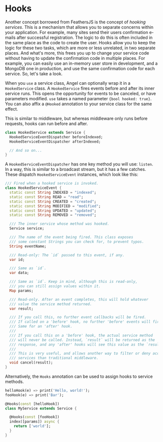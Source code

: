 # Hooks
Another concept borrowed from FeathersJS is the concept of *hooking services*. This is a mechanism that allows you to separate concerns within your application. For example, many sites send their users confirmation e-mails after successful registration. The logic to do this is often included in the same place as the code to create the user. Hooks allow you to keep the logic for these two tasks, which are more or less unrelated, in two separate places. And what's more, this frees you up to change your service code without having to update the confirmation code in multiple places. For example, you can easily use an in-memory user store in development, and a MongoDB one in production, and use the same confirmation code for each service. So, let's take a look.

When you `use` a service class, Angel can optionally wrap it in a `HookedService` class. A `HookedService` fires events before and after its inner service runs. This opens the opportunity for events to be canceled, or have parameters modified. `use` takes a named parameter `{bool hooked: true}`. You can also affix a `@Hooked` annotation to your service class for the same effect.

This is similar to middleware, but whereas middleware only runs before requests, hooks can run before and after.

```dart
class HookedService extends Service {
  HookedServiceEventDispatcher beforeIndexed;
  HookedServiceEventDispatcher afterIndexed;

  // And so on...
}
```

A `HookedServiceEventDispatcher` has one key method you will use: `listen`. In a way, this is similar to a broadcast stream, but it has a few catches. These dispatch `HookedServiceEvent` instances, which look like this:

```dart
/// Fired when a hooked service is invoked.
class HookedServiceEvent {
  static const String INDEXED = "indexed";
  static const String READ = "read";
  static const String CREATED = "created";
  static const String MODIFIED = "modified";
  static const String UPDATED = "updated";
  static const String REMOVED = "removed";

  /// The inner service whose method was hooked.
  Service service;

  /// The name of the event being fired. This class exposes
  /// some constant Strings you can check for, to prevent typos.
  String eventName;

  /// Read-only: The `id` passed to this event, if any.
  var id;

  /// Same as `id`.
  var data;

  /// Same as `id`. Keep in mind, although this is read-only,
  /// you can still assign values within it.
  Map params;

  /// Read-only. After an event completes, this will hold whatever
  /// value the service method returned.
  var result;

  /// If you call this, no further event callbacks will be fired.
  /// If called on a 'before' hook, no further 'before' events will fire.
  /// Same for an 'after' hook.
  ///
  /// If you call this on a 'before' hook, the actual service method
  /// will never be called. Instead, `result` will be returned as the
  /// response, and any 'after' hooks will see this value as the `result`.
  ///
  /// This is very useful, and allows another way to filter or deny access to
  /// services than traditional middleware.
  void cancel(result);
}
```

Alternatively, the `Hooks` annotation can be used to assign hooks to service methods.

```dart
helloHook(e) => print('Hello, world!');
fooHook(e) => print('Bar');

@Hooks(const [helloHook])
class MyService extends Service {

  @Hooks(const [fooHook])
  index([params]) async {
    return ['world'];
  }
}